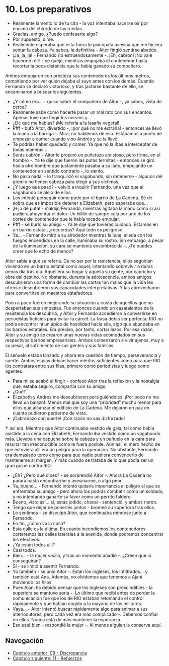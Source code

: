 # 10. Los preparativos

- Realmente lamento lo de tu cita - la voz intentaba hacerse oír por encima del chirrido de las ruedas.
- Gracias, amigo. ¿Puedo confesarte algo?
- Por supuesto, dime.
- Realmente esperaba que esta fuera *la* psicópata asesina que me hiciera sentar la cabeza. Ya sabes, la definitiva - Aitor fingió sentirse abatido.
- ¡Ja, ja, ja! - Fernando rió estruendosamente -. ¡Eh, cabrón! ¡No vale hacerme reír! - se quejó, mientras empujaba el contenedor hasta recortar la poca distancia que le había ganado su compañero. 

Ambos empujaron con presteza sus contenedores los últimos metros, compitiendo por ver quién dejaba el suyo antes con los demás. Cuando Fernando se declaró victorioso, y tras jactarse bastante de ello, se encaminaron a buscar los siguientes.

- ¿Y cómo era... - quiso saber el compañero de Aitor -, ya sabes, vista de cerca?
- Realmente sabe como hacerte pasar un mal rato con sus encantos. Apenas tuve que fingir los nervios y...
- ¿De qué me hablas? ¡Me refería a la lasaña vegetal!
- Pfff - bufó Aitor, divertido -, ¡por qué no me extraña! - entonces se llevó la mano a la barriga -. Mira, no hablemos de eso. Estábamos a punto de empezar a comer cuando vino Andrés y se la llevó.
- Te podrías haber quedado y comer. Ya que no la ibas a interceptar de todas maneras...
- Serás cabrón - Aitor le propinó un puñetazo amistoso, pero firme, en el hombro -. Ya te dije que fueron las putas termitas - entonces se giró hacia otro hombre que justamente pasaba a su lado, empujando un contenedor en sentido contrario -, lo siento.
- No pasa nada, - lo tranquilizó el vagabundo, sin detenerse - algunos del gremio no tienen cabeza para elegir a sus víctimas.
- ¿Y luego qué pasó? - volvió a inquirir Fernando, una vez que el vagabundo se alejó de ellos.
- Los intenté perseguir como pude por el barrio de La Cadena. Sé de sobra que es imposible detener a Elizabeth, pero esperaba que...
- ¡Hijo de puta! - maldijo Fernando, mientras agitaba la mano como si así pudiera ahuyentar el dolor. Un hilillo de sangre caía por uno de los cortes del contenedor que le había tocado empujar.
- Pfff - se burló su amigo -. Ya te dije que tuvieras cuidado. Estamos en un barrio estatal, ¿recuerdas? Aquí todo es peligroso.
- Ya... - Fernando miró a su alrededor mientras la luna, aliada con los fuegos encendidos en la calle, iluminaba su rostro. Sin embargo, a pesar de la iluminación, su cara se mantenía ensombrecida -. ¿Te puedes creer que lo echo de menos?

Aitor sabía a qué se refería. De no ser por la resistencia, ellos seguirían viviendo en un barrio estatal como aquel, intentando sobrevivir a duras penas día tras día. Aquel era su hogar y aquella su gente, por capricho y obra del destino. No obstante, durante la adolescencia, ambos amigos descubrieron una forma de cambiar las cartas tan malas que la vida les ofrecía: descubrieron sus capacidades interpretativas. Y las aprovecharon para convertirse en maestros estafadores.

Poco a poco fueron mejorando su situación a costa de aquellos que no despertaban sus simpatías. Fue entonces cuando un cazatalentos de la resistencia los descubrió, y Aitor y Fernando accedieron a convertirse en periodistas ficticios para evitar la cárcel. La farsa debía ser perfecta; RIO no podía encontrar ni un ápice de hostilidad hacía ella, algo que abundaba en los barrios estatales. Era preciso, por tanto, cortar lazos. Por esa razón, Aitor y su amigo se crearon unas nuevas vidas acomodados en sus respectivos barrios empresariales. Ambos comenzaron a vivir ajenos, muy a su pesar, al sufrimiento de sus gentes y sus familias.

El señuelo estaba lanzado y ahora era cuestión de tiempo, perseverancia y suerte. Ambos espías debían hacer méritos suficientes como para que RIO los contratara entre sus filas, primero como periodistas y luego como agentes.

- Para mí se acabó el fingir - confesó Aitor tras la reflexión y la nostalgia que, estaba seguro, compartía con su amigo.
- ¿Qué?
- Elizabeth y Andrés me descubrieron persiguiéndoles. ¡Por poco no me llevo un balazo!. Menos mal que soy una “prioridad” mucho menor para ellos que alcanzar el edificio de La Cadena. Me dejaron en paz en cuanto pudieron perderme de vista.
- ¡Cabronazo con suerte! ¡Con razón no vas disfrazado!

Y así era. Mientras que Aitor continuaba vestido de gala, tal como había asistido a la cena con Elizabeth, Fernando iba vestido como un vagabundo más. Llevaba una capucha sobre la cabeza y un pañuelo en la cara para resultar tan irreconocible como le fuera posible. Aún así, el mero hecho de que estuviera allí era un peligro para la operación. No obstante, Fernando era demasiado terco como para que nadie pudiera convencerlo de mantenerse al margen. Y más cuando se trataba de lo que podía ser un gran golpe contra RIO.

- ¿Eh? ¿Pero qué dices? - se sorprendió Aitor -. Ahora La Cadena no parará hasta encontrarme y asesinarme, o algo peor.
- Ya, bueno... - Fernando intentó quitarle importancia al peligro al que se enfrentaba su amigo - pero ahora los podrás combatir como un soldado, y no intentando ganarte su favor como un perrito faldero.
- Bueno, visto así... sí, estás jodido, chaval - sentenció, y ambos rieron.
- Tengo que dejar de ponerles juntos - bromeó su superiora tras ellos.
- Lo sentimos - se disculpó Aitor, que continuaba riéndose junto a Fernando.
- En fin, ¿cómo va la cosa?
- Esta calle es la última. En cuanto incendiemos los contenedores cortaremos las calles laterales a la avenida, donde podremos concentrar los efectivos.
- ¿Ya están todos allí?
- Casi todos.
- Bien... - la mujer vaciló, y tras un momento añadió -. ¿Creen que lo conseguirán?
- Sí - se limitó a asentir Fernando.
- Yo también - se unió Aitor -. Están los ingleses, los infiltrados... y también está Ana. Además, no olvidemos que tenemos a Ajani moviendo los hilos.
- Pues Ajani ha debido pensar que los ingleses son prescindibles - la superiora se mantuvo seria -. Lo último que recibí antes de perder la comunicación fue que los de RIO estaban retomando el control rápidamente y que habían cogido a la mayoría de los militares.
- Vaya... - Aitor intentó buscar rápidamente algo para animar a sus interlocutores, pero cada vez era más complicado -. Debemos confiar en ellos. Nunca está de más mantener la esperanza.
- Eso está bien - respondió la mujer -. Al menos alguien la conserva aquí.


## Navegación

- [Capítulo anterior: 09 - Discrepancia](c09_discrepancia.md)
- [Capítulo siguiente: 11 - Refuerzos](c11_refuerzos.md)
